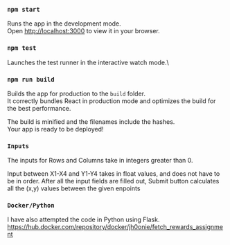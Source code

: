 ### `npm start`

Runs the app in the development mode.\
Open [http://localhost:3000](http://localhost:3000) to view it in your browser.

### `npm test`

Launches the test runner in the interactive watch mode.\


### `npm run build`

Builds the app for production to the `build` folder.\
It correctly bundles React in production mode and optimizes the build for the best performance.

The build is minified and the filenames include the hashes.\
Your app is ready to be deployed!

### `Inputs`

The inputs for Rows and Columns take in integers greater than 0.

Input between X1-X4 and Y1-Y4 takes in float values, and does not have to be in order. After all the input fields are filled out, Submit button calculates all the (x,y) values between the given enpoints

### `Docker/Python`

I have also attempted the code in Python using Flask.
https://hub.docker.com/repository/docker/jh0onie/fetch_rewards_assignment